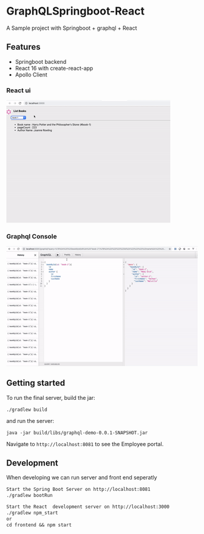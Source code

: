 # GraphQLSpringboot-React
A Sample project with Springboot + graphql + React

## Features
* Springboot backend
* React 16 with create-react-app
* Apollo Client

### React ui
![alt text](https://github.com/ganeshsreedharan/GraphQLSpringboot-React/blob/master/Helper-ui.gif)

### Graphql Console

![alt text](https://github.com/ganeshsreedharan/GraphQLSpringboot-React/blob/master/Helper-console.gif)


## Getting started

To run the final server, build the jar:
```
./gradlew build
```

and run the server:

```
java -jar build/libs/graphql-demo-0.0.1-SNAPSHOT.jar 
```
Navigate to `http://localhost:8081` to see the Employee portal.

## Development

When developing we can run server and front end seperatly
```
Start the Spring Boot Server on http://localhost:8081
./gradlew bootRun 
```
```
Start the React  development server on http://localhost:3000 
./gradlew npm_start
or
cd frontend && npm start
